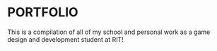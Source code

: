 # PORTFOLIO

This is a compilation of all of my school and personal work as a game design and development student at RIT!
